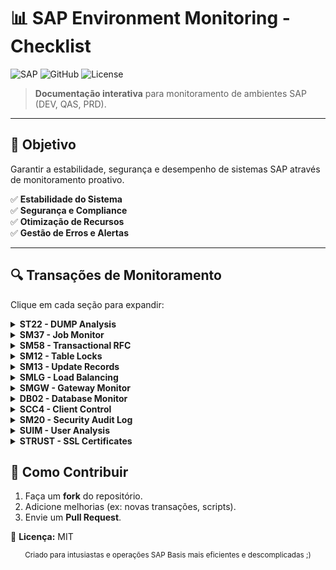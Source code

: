 # 📊 SAP Environment Monitoring - Checklist  

![SAP](https://img.shields.io/badge/SAP-0FAAFF?style=for-the-badge&logo=sap&logoColor=white)
![GitHub](https://img.shields.io/badge/GitHub-Repository-181717?style=for-the-badge&logo=github)
![License](https://img.shields.io/badge/License-MIT-green?style=for-the-badge)

> **Documentação interativa** para monitoramento de ambientes SAP (DEV, QAS, PRD).  

---

## 📌 Objetivo  
Garantir a estabilidade, segurança e desempenho de sistemas SAP através de monitoramento proativo.  

✅ **Estabilidade do Sistema**  
✅ **Segurança e Compliance**  
✅ **Otimização de Recursos**  
✅ **Gestão de Erros e Alertas**  

---

## 🔍 Transações de Monitoramento  

Clique em cada seção para expandir:  

<details>
<summary><b>ST22 - DUMP Analysis</b></summary>

### 📋 Visão Geral  
Exibe dumps de erro (ABAP runtime errors).  

### 🎯 Valores de Referência  
- **Dumps críticos**: ≤ 5 por dia (por ambiente)  
- *Ambiente DEV*: ≤ 10 (durante desenvolvimento)  

### 🛠 Monitoramento Recomendado  
- Verificar **diariamente** dumps críticos.  
- Configurar alertas via **CCMS (RZ20)**.  
- Ações: Corrigir programas com falhas recorrentes.  

### ⚠️ Riscos  
- Dumps não tratados podem causar instabilidade.  

</details>

<details>
<summary><b>SM37 - Job Monitor</b></summary>

### 📋 Visão Geral  
Monitora jobs em execução/histórico.  

### 🎯 Valores de Referência  
- **Jobs críticos**: 0% de falha  
- **Jobs não-críticos**: ≤ 5% de falha  

### 🛠 Monitoramento Recomendado  
- Filtrar jobs **cancelados/erros**.  
- Verificar **long-running jobs** (> 2 horas).  
- Ações: Reagendar jobs falhos.  

### ⚠️ Riscos  
- Jobs críticos parados impactam processos.  

</details>

<details>
<summary><b>SM58 - Transactional RFC</b></summary>

### 📋 Visão Geral  
Monitora erros de comunicação entre sistemas SAP (RFCs).  

### 🎯 Valores de Referência  
- **RFCs com erro**: 0  
- **RFCs "In Process"**: ≤ 1 hora de duração  

### 🛠 Monitoramento Recomendado  
- Verificar filas com status **"Error"**.  
- Ações: Reprocessar RFCs pendentes ou reiniciar conexões.  

### ⚠️ Riscos  
- RFCs travados podem paralisar integrações.  

</details>

<details>
<summary><b>SM12 - Table Locks</b></summary>

### 📋 Visão Geral  
Lista bloqueios de tabela no sistema.  

### 🎯 Valores de Referência  
- **Locks prolongados**: 0 (> 15 minutos)  

### 🛠 Monitoramento Recomendado  
- Identificar bloqueios com mais de **15 minutos**.  
- Ações: Contatar usuário ou encerrar bloqueios manualmente.  

### ⚠️ Riscos  
- Deadlocks podem afetar desempenho.  

</details>

<details>
<summary><b>SM13 - Update Records</b></summary>

### 📋 Visão Geral  
Monitora registros de atualização (V1/V2).  

### 🎯 Valores de Referência  
- **Updates falhos**: 0%  

### 🛠 Monitoramento Recomendado  
- Verificar updates com status **"Failed"**.  
- Ações: Reprocessar manualmente ou analisar logs.  

### ⚠️ Riscos  
- Updates não processados corrompem dados.  

</details>

<details>
<summary><b>SMLG - Load Balancing</b></summary>

### 📋 Visão Geral  
Gerencia distribuição de carga entre servidores.  

### 🎯 Valores de Referência  
- **Desequilíbrio de carga**: < 10% entre servidores  

### 🛠 Monitoramento Recomendado  
- Verificar **overload** em servidores específicos.  
- Ações: Ajustar parâmetros de balanceamento.  

### ⚠️ Riscos  
- Desbalanceamento causa lentidão.  

</details>

<details>
<summary><b>SMGW - Gateway Monitor</b></summary>

### 📋 Visão Geral  
Monitora conexões do SAP Gateway.  

### 🎯 Valores de Referência  
- **Threads ocupadas**: < 90% de utilização  

### 🛠 Monitoramento Recomendado  
- Verificar **threads ocupadas**.  
- Ações: Reiniciar serviço se necessário.  

### ⚠️ Riscos  
- Gateway inativo impede comunicações externas.  

</details>

<details>
<summary><b>DB02 - Database Monitor</b></summary>

### 📋 Visão Geral  
Monitora saúde do banco de dados SAP.  

### 🎯 Valores de Referência  
- **Espaço em disco**: ≥ 20% livre  
- *Alerta crítico*: < 10% livre  

### 🛠 Monitoramento Recomendado  
- Checar alertas de **espaço em disco**.  
- Verificar status de **backups**.  

### ⚠️ Riscos  
- Falha no banco paralisa o sistema.  

</details>

<details>
<summary><b>SCC4 - Client Control</b></summary>

### 📋 Visão Geral  
Controla acessos a clientes SAP.  

### 🎯 Valores de Referência  
- **Mudanças não autorizadas**: 0  

### 🛠 Monitoramento Recomendado  
- Auditar **mudanças não autorizadas**.  
- Ações: Bloquear clientes em manutenção.  

### ⚠️ Riscos  
- Acessos indevidos violam compliance.  

</details>

<details>
<summary><b>SM20 - Security Audit Log</b></summary>

### 📋 Visão Geral  
Registra atividades de segurança.  

### 🎯 Valores de Referência  
- **Tentativas de login inválidas**: ≤ 5 por hora (por usuário)  
- *Alerta de ataque*: > 10 tentativas  

### 🛠 Monitoramento Recomendado  
- Buscar por **tentativas de login suspeitas**.  
- Ações: Reportar a equipe de segurança.  

### ⚠️ Riscos  
- Brechas de segurança não detectadas.  

</details>

<details>
<summary><b>SUIM - User Analysis</b></summary>

### 📋 Visão Geral  
Audita usuários e permissões.  

### 🎯 Valores de Referência  
- **Usuários inativos (>45 dias)**: 0 em PRD  
- **Usuários com SAP_ALL**: ≤ 5 (apenas administradores)  

### 🛠 Monitoramento Recomendado  
- Identificar usuários **inativos >45 dias**.  
- Checar atribuição de **SAP_ALL**.  

### ⚠️ Riscos  
- Privilégios excessivos aumentam riscos.  

</details>

<details>
<summary><b>STRUST - SSL Certificates</b></summary>

### 📋 Visão Geral  
Gerencia certificados digitais.  

### 🎯 Valores de Referência  
- **Certificados expirados**: 0  

### 🛠 Monitoramento Recomendado  
- Verificar **validade de certificados**.  
- Ações: Renovar antes da expiração.  

### ⚠️ Riscos  
- Certificados expirados quebram conexões.  

</details>


## 🚀 Como Contribuir  
1. Faça um **fork** do repositório.  
2. Adicione melhorias (ex: novas transações, scripts).  
3. Envie um **Pull Request**.  

📜 **Licença:** MIT  

<div align="center">
  <sub>Criado para intusiastas e operações SAP Basis mais eficientes e descomplicadas ;)</sub>  
</div>
